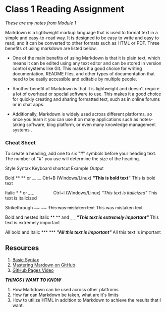# Class 1 Reading Assignment

*These are my notes from Module 1*

 Markdown is a lightweight markup language that is used to format text in a simple and easy-to-read way. It is designed to be easy to write and easy to read, and it can be converted to other formats such as HTML or PDF. Three benefits of using markdown are listed below.

* One of the main benefits of using Markdown is that it is plain text, which means it can be edited using any text editor and can be stored in version control systems like Git. This makes it a good choice for writing documentation, README files, and other types of documentation that need to be easily accessible and editable by multiple people.

* Another benefit of Markdown is that it is lightweight and doesn't require a lot of overhead or special software to use. This makes it a good choice for quickly creating and sharing formatted text, such as in online forums or in chat apps.

* Additionally, Markdown is widely used across different platforms, so once you learn it you can use it on many applications such as notes-taking software, blog platform, or even many knowledge management systems .


### **Cheat Sheet**

To create a heading, add one to six "#" symbols before your heading text. The number of "#" you use will determine the size of the heading.

Style	Syntax	Keyboard shortcut	Example	Output

Bold	** ** or __ __	 Ctrl+B (Windows/Linux)	**"This is bold text"**	This is bold text

Italic	* * or _ _     	 Ctrl+I (Windows/Linux)	*"This text is italicized"*	This text is italicized

Strikethrough	~~ ~~		~~This was mistaken text~~	This was mistaken text

Bold and nested italic	** ** and _ _		**_"This text is _extremely_ important"_**	This text is extremely important

All bold and italic	*** ***		***"All this text is important"***	All this text is important

## Resources 
1. [Basic Syntax](https://www.markdownguide.org/basic-syntax/)
2. [Mastering Mardown on GitHub](https://docs.github.com/en/get-started/writing-on-github/getting-started-with-writing-and-formatting-on-github/basic-writing-and-formatting-syntax)
3. [GitHub Pages Video](https://pages.github.com/)

**_THINGS I WANT TO KNOW_**
1. How Markdown can be used across other platfroms
2. How far can Markdown be taken, what are it's limits 
3. How to utilize HTML in addition to Markdown to achieve the results that I want. 

